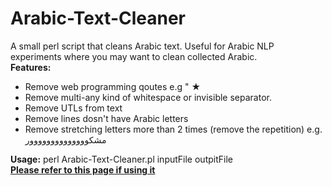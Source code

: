 # Arabic-Text-Cleaner<br>
A small perl script that cleans Arabic text. Useful for Arabic NLP experiments where you may want to clean collected Arabic.<br>
<b>Features:</b>
<ul>
<li>Remove web programming qoutes e.g  &quot; &#9733;</li>
<li>Remove multi-any kind of whitespace or invisible separator.</li>
<li>Remove UTLs from text</li>
<li>Remove lines dosn't have Arabic letters</li>
<li>Remove stretching letters more than 2 times (remove the repetition) e.g. مشكوووووووووووووور
</li>
</ul>
<b>Usage:</b> perl Arabic-Text-Cleaner.pl inputFile outpitFile<br>
<b><u>Please refer to this page if using it</u></b><br>

